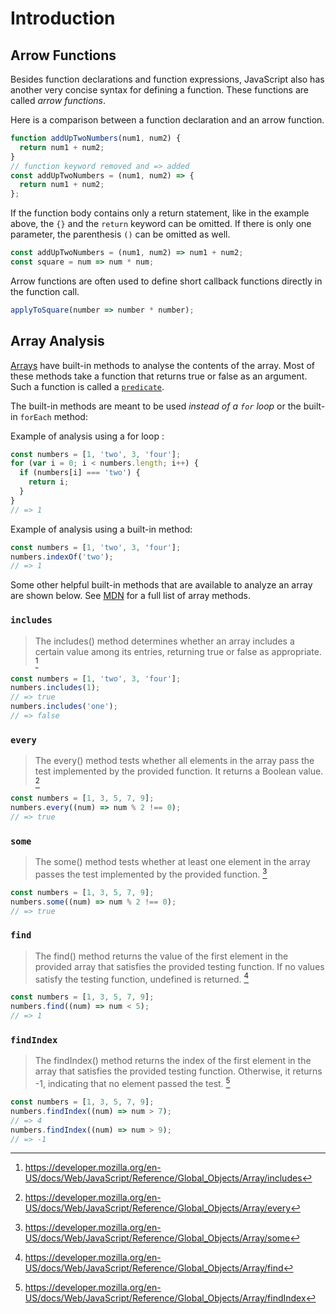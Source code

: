 # Introduction

## Arrow Functions

Besides function declarations and function expressions, JavaScript also has another very concise syntax for defining a function.
These functions are called _arrow functions_.

Here is a comparison between a function declaration and an arrow function.

```javascript
function addUpTwoNumbers(num1, num2) {
  return num1 + num2;
}
// function keyword removed and => added
const addUpTwoNumbers = (num1, num2) => {
  return num1 + num2;
};
```

If the function body contains only a return statement, like in the example above, the `{}` and the `return` keyword can be omitted.
If there is only one parameter, the parenthesis `()` can be omitted as well.

<!-- prettier-ignore-start -->
```javascript
const addUpTwoNumbers = (num1, num2) => num1 + num2;
const square = num => num * num;
```
<!-- prettier-ignore-end -->

Arrow functions are often used to define short callback functions directly in the function call.

<!-- prettier-ignore-start -->
```javascript
applyToSquare(number => number * number);
```
<!-- prettier-ignore-end -->

## Array Analysis

[Arrays][arrays-concept] have built-in methods to analyse the contents of the array.
Most of these methods take a function that returns true or false as an argument.
Such a function is called a [`predicate`][predicate_in_programming].

The built-in methods are meant to be used _instead of a `for` loop_ or the built-in `forEach` method:

Example of analysis using a for loop :

```javascript
const numbers = [1, 'two', 3, 'four'];
for (var i = 0; i < numbers.length; i++) {
  if (numbers[i] === 'two') {
    return i;
  }
}
// => 1
```

Example of analysis using a built-in method:

```javascript
const numbers = [1, 'two', 3, 'four'];
numbers.indexOf('two');
// => 1
```

Some other helpful built-in methods that are available to analyze an array are shown below. See [MDN][mdn-array-methods] for a full list of array methods.

### `includes`

> The includes() method determines whether an array includes a certain value among its entries, returning true or false as appropriate. [^1]

```javascript
const numbers = [1, 'two', 3, 'four'];
numbers.includes(1);
// => true
numbers.includes('one');
// => false
```

### `every`

> The every() method tests whether all elements in the array pass the test implemented by the provided function. It returns a Boolean value. [^2]

```javascript
const numbers = [1, 3, 5, 7, 9];
numbers.every((num) => num % 2 !== 0);
// => true
```

### `some`

> The some() method tests whether at least one element in the array passes the test implemented by the provided function. [^3]

```javascript
const numbers = [1, 3, 5, 7, 9];
numbers.some((num) => num % 2 !== 0);
// => true
```

### `find`

> The find() method returns the value of the first element in the provided array that satisfies the provided testing function. If no values satisfy the testing function, undefined is returned. [^4]

```javascript
const numbers = [1, 3, 5, 7, 9];
numbers.find((num) => num < 5);
// => 1
```

### `findIndex`

> The findIndex() method returns the index of the first element in the array that satisfies the provided testing function. Otherwise, it returns -1, indicating that no element passed the test. [^5]

```javascript
const numbers = [1, 3, 5, 7, 9];
numbers.findIndex((num) => num > 7);
// => 4
numbers.findIndex((num) => num > 9);
// => -1
```

[^1]: https://developer.mozilla.org/en-US/docs/Web/JavaScript/Reference/Global_Objects/Array/includes
[^2]: https://developer.mozilla.org/en-US/docs/Web/JavaScript/Reference/Global_Objects/Array/every
[^3]: https://developer.mozilla.org/en-US/docs/Web/JavaScript/Reference/Global_Objects/Array/some
[^4]: https://developer.mozilla.org/en-US/docs/Web/JavaScript/Reference/Global_Objects/Array/find
[^5]: https://developer.mozilla.org/en-US/docs/Web/JavaScript/Reference/Global_Objects/Array/findIndex

[predicate_in_programming]: https://derk-jan.com/2020/05/predicate/
[mdn-array-methods]: https://developer.mozilla.org/en-US/docs/Web/JavaScript/Reference/Global_Objects/Array#instance_methods
[arrays-concept]: /tracks/javascript/concepts/arrays
